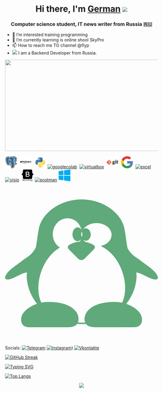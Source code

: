 <h1 align="center">Hi there, I'm <a href="https://daniilshat.ru/" target="_blank">German</a> 
<img src="https://github.com/blackcater/blackcater/raw/main/images/Hi.gif" height="32"/></h1>
<h3 align="center">Computer science student, IT news writer from Russia 🇷🇺</h3>


- 👀 I’m interested training programming
- 🌱 I’m currently learning is online shool SkyPro
- 📫 How to reach me TG channel @flyp
- <img src="https://media.giphy.com/media/WUlplcMpOCEmTGBtBW/giphy.gif" width="30"> I am a Backend Developer  from Russia.

 <div align="center">
  <img src="https://media.giphy.com/media/dWesBcTLavkZuG35MI/giphy.gif" width="600" height="300"/>
</div>



<p dir="auto"><a target="_blank" rel="noopener noreferrer" href="https://github.com/devicons/devicon/blob/master/icons/postgresql/postgresql-original.svg"><img src="https://github.com/devicons/devicon/raw/master/icons/postgresql/postgresql-original.svg" title="postgresql" alt="postgresql" width="40" height="40" style="max-width: 100%;"></a>&nbsp;
<a target="_blank" rel="noopener noreferrer" href="https://github.com/devicons/devicon/blob/master/icons/pycharm/pycharm-original-wordmark.svg"><img src="https://github.com/devicons/devicon/raw/master/icons/pycharm/pycharm-original-wordmark.svg" title="pycharm" alt="pycharm" width="40" height="40" style="max-width: 100%;" class="__web-inspector-hide-shortcut__"></a>&nbsp;
<a target="_blank" rel="noopener noreferrer nofollow" href="https://raw.githubusercontent.com/devicons/devicon/master/icons/python/python-original.svg"><img src="https://raw.githubusercontent.com/devicons/devicon/master/icons/python/python-original.svg" alt="python" width="40" height="40" style="max-width: 100%;"></a>
<a target="_blank" rel="noopener noreferrer nofollow" href="https://camo.githubusercontent.com/ce254316621ae7180772f1e8355fd15d6258eda95d51897e76068d11e6fa7987/68747470733a2f2f696d672e736869656c64732e696f2f62616467652f436f6c61622d4639414230303f7374796c653d666f722d7468652d6261646765266c6f676f3d676f6f676c65636f6c616226636f6c6f723d353235323532"><img src="https://camo.githubusercontent.com/ce254316621ae7180772f1e8355fd15d6258eda95d51897e76068d11e6fa7987/68747470733a2f2f696d672e736869656c64732e696f2f62616467652f436f6c61622d4639414230303f7374796c653d666f722d7468652d6261646765266c6f676f3d676f6f676c65636f6c616226636f6c6f723d353235323532" title="googlecolab" alt="googlecolab" data-canonical-src="https://img.shields.io/badge/Colab-F9AB00?style=for-the-badge&amp;logo=googlecolab&amp;color=525252" style="max-width: 100%;"></a>&nbsp;
<a target="_blank" rel="noopener noreferrer nofollow" href="https://camo.githubusercontent.com/42a2133f7af12447793a439530f482bec92a8bd1249c7e8b628737ad77efaa42/68747470733a2f2f696d672e736869656c64732e696f2f62616467652f5669727475616c426f782d3138334136313f6c6f676f3d7669727475616c626f78266c6f676f436f6c6f723d7768697465267374796c653d666f722d7468652d6261646765"><img src="https://camo.githubusercontent.com/42a2133f7af12447793a439530f482bec92a8bd1249c7e8b628737ad77efaa42/68747470733a2f2f696d672e736869656c64732e696f2f62616467652f5669727475616c426f782d3138334136313f6c6f676f3d7669727475616c626f78266c6f676f436f6c6f723d7768697465267374796c653d666f722d7468652d6261646765" title="virtualbox" alt="virtualbox" data-canonical-src="https://img.shields.io/badge/VirtualBox-183A61?logo=virtualbox&amp;logoColor=white&amp;style=for-the-badge" style="max-width: 100%;"></a>&nbsp;
<a target="_blank" rel="noopener noreferrer" href="https://github.com/devicons/devicon/blob/master/icons/git/git-original-wordmark.svg"><img src="https://github.com/devicons/devicon/raw/master/icons/git/git-original-wordmark.svg" title="git" alt="git" width="40" height="40" style="max-width: 100%;"></a>&nbsp;
<a target="_blank" rel="noopener noreferrer" href="https://github.com/devicons/devicon/blob/master/icons/google/google-original.svg"><img src="https://github.com/devicons/devicon/raw/master/icons/google/google-original.svg" title="google" alt="google" width="40" height="40" style="max-width: 100%;"></a>&nbsp;
<a target="_blank" rel="noopener noreferrer nofollow" href="https://camo.githubusercontent.com/890904a688ecd46a273f0a19c32721ccd49d6e9fab9f3900369e95e17f2f24e1/68747470733a2f2f696d672e736869656c64732e696f2f62616467652f4d6963726f736f66745f457863656c2d3231373334363f7374796c653d666f722d7468652d6261646765266c6f676f3d6d6963726f736f66742d657863656c266c6f676f436f6c6f723d7768697465"><img src="https://camo.githubusercontent.com/890904a688ecd46a273f0a19c32721ccd49d6e9fab9f3900369e95e17f2f24e1/68747470733a2f2f696d672e736869656c64732e696f2f62616467652f4d6963726f736f66745f457863656c2d3231373334363f7374796c653d666f722d7468652d6261646765266c6f676f3d6d6963726f736f66742d657863656c266c6f676f436f6c6f723d7768697465" title="excel" alt="excel" data-canonical-src="https://img.shields.io/badge/Microsoft_Excel-217346?style=for-the-badge&amp;logo=microsoft-excel&amp;logoColor=white" style="max-width: 100%;"></a>&nbsp;
<a target="_blank" rel="noopener noreferrer nofollow" href="https://camo.githubusercontent.com/866938f205b6c9c9eec4b9ee80feeb9a733049d6d16c7704f700632f09eb878f/68747470733a2f2f696d672e736869656c64732e696f2f62616467652f4d6963726f736f66745f566973696f2d3339353541333f7374796c653d666f722d7468652d626164676565266c6f676f3d6d6963726f736f66742d766973696f266c6f676f436f6c6f723d7768697465"><img src="https://camo.githubusercontent.com/866938f205b6c9c9eec4b9ee80feeb9a733049d6d16c7704f700632f09eb878f/68747470733a2f2f696d672e736869656c64732e696f2f62616467652f4d6963726f736f66745f566973696f2d3339353541333f7374796c653d666f722d7468652d626164676565266c6f676f3d6d6963726f736f66742d766973696f266c6f676f436f6c6f723d7768697465" title="visio" alt="visio" data-canonical-src="https://img.shields.io/badge/Microsoft_Visio-3955A3?style=for-the-badgee&amp;logo=microsoft-visio&amp;logoColor=white" style="max-width: 100%;"></a>&nbsp;
<a target="_blank" rel="noopener noreferrer nofollow" href="https://raw.githubusercontent.com/devicons/devicon/master/icons/bootstrap/bootstrap-plain-wordmark.svg"><img src="https://raw.githubusercontent.com/devicons/devicon/master/icons/bootstrap/bootstrap-plain-wordmark.svg" alt="bootstrap" width="40" height="40" style="max-width: 100%;"></a>
<a target="_blank" rel="noopener noreferrer nofollow" href="https://camo.githubusercontent.com/93b32389bf746009ca2370de7fe06c3b5146f4c99d99df65994f9ced0ba41685/68747470733a2f2f7777772e766563746f726c6f676f2e7a6f6e652f6c6f676f732f676574706f73746d616e2f676574706f73746d616e2d69636f6e2e737667"><img src="https://camo.githubusercontent.com/93b32389bf746009ca2370de7fe06c3b5146f4c99d99df65994f9ced0ba41685/68747470733a2f2f7777772e766563746f726c6f676f2e7a6f6e652f6c6f676f732f676574706f73746d616e2f676574706f73746d616e2d69636f6e2e737667" alt="postman" width="40" height="40" data-canonical-src="https://www.vectorlogo.zone/logos/getpostman/getpostman-icon.svg" style="max-width: 100%;"></a>
<a target="_blank" rel="noopener noreferrer" href="https://github.com/devicons/devicon/blob/master/icons/windows8/windows8-original.svg"><img src="https://github.com/devicons/devicon/raw/master/icons/windows8/windows8-original.svg" title="windows8" alt="windows8" width="40" height="40" style="max-width: 100%;"></a>&nbsp;</p>

<svg fill="#60a97a" version="1.1" xmlns="http://www.w3.org/2000/svg" xmlns:xlink="http://www.w3.org/1999/xlink" viewBox="0 0 512 512" enable-background="new 0 0 512 512" xml:space="preserve" stroke="#60a97a"><g id="SVGRepo_bgCarrier" stroke-width="0"></g><g id="SVGRepo_tracerCarrier" stroke-linecap="round" stroke-linejoin="round"></g><g id="SVGRepo_iconCarrier"> <g id="3e91140ac1bfb9903b91c1b0ca089c52"> <path display="inline" d="M242.93,136.455c2.291,0,4.454,0.603,6.408,1.726c1.955,1.098,3.71,2.732,5.19,4.736 c1.455,2.013,2.653,4.425,3.472,7.137c0.823,2.703,1.272,5.697,1.272,8.883c0,3.173-0.453,6.171-1.285,8.891 c-0.831,2.744-2.034,5.189-3.518,7.231c-1.489,2.046-3.277,3.697-5.257,4.841s-4.166,1.768-6.487,1.768 c-2.328,0-4.532-0.624-6.521-1.768c-1.987-1.144-3.768-2.795-5.248-4.841c-1.476-2.042-2.661-4.487-3.46-7.231 c-0.807-2.72-1.23-5.718-1.21-8.891c0.038-3.186,0.512-6.18,1.36-8.883c0.84-2.712,2.063-5.124,3.56-7.137 c1.497-2.004,3.269-3.639,5.248-4.736C238.443,137.058,240.63,136.455,242.93,136.455 M270.464,139.516 c-2.212,0-4.308,0.565-6.213,1.572c-1.908,1.031-3.626,2.503-5.064,4.316c-1.439,1.83-2.604,4.005-3.407,6.421 c-0.803,2.42-1.247,5.094-1.247,7.889c0.004,2.79,0.453,5.451,1.272,7.885c0.819,2.424,1.993,4.641,3.444,6.491 c1.468,1.854,3.197,3.36,5.127,4.399c1.938,1.048,4.059,1.63,6.296,1.63c2.204,0,4.3-0.582,6.213-1.63 c1.905-1.039,3.618-2.553,5.045-4.399c1.435-1.88,2.582-4.084,3.372-6.517c0.795-2.449,1.215-5.14,1.189-7.935 c-0.025-2.782-0.499-5.443-1.322-7.847c-0.823-2.408-2.005-4.574-3.46-6.388c-1.451-1.834-3.169-3.285-5.073-4.316 C274.731,140.081,272.651,139.516,270.464,139.516 M121.173,387.692c1.942-0.396,3.909-0.749,5.872-1.048 c1.971-0.313,3.942-0.562,5.922-0.778c1.979-0.216,3.971-0.374,5.946-0.482c1.988-0.116,3.968-0.187,5.938-0.187 c17.416,0,32.396,1.759,45.063,4.823c12.695,3.062,23.096,7.452,31.334,12.726c8.255,5.29,14.335,11.465,18.352,18.106 c4.034,6.657,5.98,13.781,5.964,20.904c-0.009,1.231-0.059,2.396-0.15,3.51c-0.1,1.106-0.241,2.18-0.433,3.194 c-0.19,0.998-0.428,1.963-0.706,2.878c-0.283,0.914-0.616,1.775-0.99,2.595c1.023,0.066,2.055,0.116,3.086,0.166 c1.022,0.042,2.054,0.083,3.085,0.1c1.023,0.033,2.063,0.05,3.082,0.059c1.035,0.017,2.059,0.017,3.09,0.017 c0.258,0,0.466,0,0.665,0c0.191,0,0.366,0,0.541,0c0.166,0,0.341,0,0.516,0c0.183,0,0.382,0,0.615,0c0.936,0,1.871,0,2.807-0.017 c0.928,0,1.867-0.025,2.799-0.042c0.924-0.024,1.847-0.05,2.77-0.083c0.932-0.033,1.854-0.07,2.762-0.116 c-0.383-0.815-0.716-1.672-1.007-2.595c-0.291-0.915-0.54-1.872-0.748-2.895c-0.2-1.015-0.35-2.088-0.462-3.219 c-0.104-1.123-0.162-2.304-0.162-3.552c-0.017-7.123,1.934-14.247,5.963-20.904c4.018-6.642,10.105-12.816,18.373-18.106 c8.233-5.273,18.639-9.664,31.343-12.726c12.688-3.064,27.675-4.823,45.111-4.823c2.092,0,4.18,0.07,6.267,0.203 c2.088,0.117,4.167,0.296,6.238,0.532c2.079,0.25,4.142,0.533,6.188,0.887c2.055,0.361,4.088,0.761,6.105,1.218 c1.871-3.942,3.501-8.059,4.89-12.351c1.39-4.292,2.521-8.745,3.394-13.387c0.873-4.641,1.489-9.443,1.821-14.417 c0.341-4.974,0.403-10.114,0.184-15.424c-0.475-11.565-2.396-24.166-5.881-36.94c-3.46-12.696-8.458-25.559-15.111-37.801 c-6.612-12.16-14.863-23.729-24.872-33.917c-9.956-10.122-21.662-18.921-35.285-25.642c5.272-1.181,10.196-3.04,14.588-5.456 c4.383-2.412,8.25-5.348,11.439-8.712c3.174-3.344,5.677-7.115,7.349-11.157c1.663-4.042,2.508-8.367,2.379-12.842 c-0.167-5.414-1.73-10.546-4.412-15.212c-2.675-4.641-6.467-8.824-11.083-12.326c-4.616-3.493-10.063-6.32-16.077-8.267 c-6.005-1.946-12.575-3.023-19.437-3.023c-5.979,0-11.71,0.819-17.009,2.325c-5.31,1.488-10.2,3.676-14.492,6.403 c-4.304,2.753-8.005,6.038-10.933,9.756c-2.936,3.718-5.099,7.86-6.296,12.293c-0.599-6.62-2.354-12.858-5.033-18.489 c-2.67-5.613-6.258-10.612-10.563-14.804c-4.283-4.171-9.281-7.511-14.779-9.831c-5.489-2.295-11.481-3.568-17.782-3.568 c0,0-0.017,0-0.024,0c-0.017,0-0.025,0-0.033,0c-0.009,0-0.017,0-0.033,0c-0.009,0-0.025,0-0.033,0 c-6.688,0-13.092,1.423-18.93,4.018c-5.859,2.591-11.174,6.358-15.687,11.004c-4.516,4.665-8.233,10.255-10.87,16.459 c-2.653,6.238-4.217,13.124-4.425,20.352v0.083c-0.142,4.841,0.346,9.565,1.381,14.057c1.031,4.508,2.62,8.791,4.674,12.745 c2.071,3.968,4.6,7.614,7.54,10.858c2.939,3.243,6.275,6.08,9.926,8.408c-11.993,7.22-22.322,16.136-31.122,26.091 c-8.85,10.047-16.156,21.175-22.02,32.744c-5.901,11.66-10.351,23.778-13.436,35.705c-3.111,12.001-4.832,23.799-5.281,34.687 c-0.216,5.293-0.15,10.4,0.191,15.341c0.349,4.957,0.956,9.73,1.821,14.338c0.881,4.604,2.004,9.032,3.381,13.291 C117.705,379.695,119.326,383.787,121.173,387.692 M257.664,43.134c8.825,0.118,17.549,0.882,26.083,2.258 c8.533,1.374,16.883,3.364,24.955,5.949c8.08,2.586,15.897,5.764,23.35,9.487c7.465,3.742,14.572,8.049,21.226,12.896 c6.138,4.46,11.785,9.307,16.879,14.461c5.111,5.155,9.678,10.628,13.603,16.3c3.942,5.688,7.257,11.586,9.873,17.591 c2.619,6.021,4.532,12.168,5.672,18.313c0.715,3.826,1.355,7.395,1.921,10.763c0.574,3.372,1.082,6.529,1.539,9.54 s0.873,5.847,1.256,8.574c0.383,2.72,0.74,5.314,1.09,7.835c0.378,2.67,0.728,5.198,1.081,7.639 c0.357,2.445,0.715,4.804,1.081,7.115c0.374,2.316,0.766,4.592,1.206,6.87c0.44,2.296,0.923,4.566,1.455,6.903 c3.564,6.333,7.228,11.428,10.888,15.636c3.659,4.2,7.327,7.502,10.878,10.288c3.544,2.778,6.995,5.032,10.214,7.137 c3.235,2.104,6.246,4.059,8.949,6.237c4.142,3.339,8.782,6.771,13.61,10.247c4.828,3.484,9.852,7.036,14.722,10.662 c4.891,3.635,9.631,7.327,13.91,11.078c4.283,3.768,8.097,7.606,11.111,11.503c1.771,2.291,3.335,4.665,4.541,6.944 c1.215,2.271,2.097,4.475,2.495,6.421c0.403,1.954,0.333,3.659-0.324,4.957c-0.657,1.28-1.913,2.179-3.888,2.495 c-0.254,0.05-0.512,0.066-0.778,0.116c-0.266,0.025-0.523,0.05-0.79,0.066c-0.266,0.025-0.54,0.033-0.814,0.042 c-0.267,0.008-0.537,0.024-0.815,0.024c-4.125,0-8.75-1.122-13.606-2.877c-4.866-1.738-9.973-4.109-15.096-6.621 c-5.123-2.503-10.247-5.136-15.162-7.41c-4.907-2.296-9.614-4.233-13.881-5.323c-0.587-0.166-1.186-0.312-1.788-0.437 c-0.616-0.125-1.223-0.237-1.847-0.328c-0.615-0.1-1.243-0.191-1.863-0.25c-0.632-0.091-1.256-0.124-1.888-0.17 c0.565,2.823,0.965,5.659,1.16,8.629c0.195,2.985,0.199,6.096,0,9.465c-0.195,3.376-0.603,7.003-1.219,11.003 c-0.623,4.018-1.455,8.4-2.52,13.278c-0.449,2.146-1.239,5.414-2.512,9.544c-1.265,4.134-3.011,9.132-5.381,14.721 c-2.388,5.618-5.39,11.819-9.166,18.373c-3.792,6.57-8.351,13.474-13.848,20.427c6.778,2.274,13.24,5.069,19.171,8.288 c5.938,3.227,11.336,6.874,15.985,10.815c4.666,3.959,8.566,8.218,11.502,12.659c2.944,4.429,4.903,9.049,5.677,13.735 c0.424,2.595,0.628,5.061,0.628,7.398c-0.008,2.345-0.232,4.532-0.665,6.587c-0.433,2.046-1.073,3.926-1.922,5.639 c-0.848,1.726-1.908,3.256-3.177,4.62c-1.147,1.248-2.462,2.346-3.926,3.281c-1.48,0.944-3.103,1.722-4.882,2.357 c-1.78,0.633-3.718,1.094-5.797,1.419c-2.079,0.312-4.309,0.461-6.683,0.461c-6.642,0-13.278,0-19.857,0.013 c-6.57,0-13.1,0-19.516,0c-6.417,0-12.746,0.017-18.917,0.024c-6.172,0.018-12.21,0.029-18.057,0.063c-4.62,0-9.124,0-13.478,0 c-4.354,0-8.571,0-12.613,0s-7.922,0-11.61,0c-3.685,0-7.187,0-10.472,0c-3.451,0-6.944-0.07-10.354-0.332 c-3.41-0.267-6.736-0.716-9.848-1.464c-3.118-0.761-6.021-1.83-8.6-3.327c-2.562-1.477-4.79-3.405-6.554-5.851 c-1.031,0.033-2.063,0.083-3.094,0.12c-1.035,0.05-2.063,0.092-3.11,0.121c-1.04,0.021-2.092,0.058-3.145,0.074 c-1.048,0.017-2.12,0.033-3.193,0.033h-4.5c-1.122,0-2.232-0.017-3.335-0.033c-1.105-0.017-2.204-0.054-3.285-0.083 c-1.09-0.041-2.175-0.083-3.252-0.133c-1.081-0.066-2.162-0.116-3.235-0.188c-1.763,2.482-3.992,4.412-6.562,5.909 c-2.57,1.51-5.469,2.574-8.588,3.344c-3.114,0.761-6.441,1.21-9.852,1.477c-3.41,0.262-6.895,0.332-10.354,0.332 c-3.285,0-6.778,0-10.472,0c-3.685,0-7.568,0-11.602,0c-4.055,0-8.259,0-12.613,0c-4.354,0-8.857,0-13.478,0 c-5.855-0.033-11.885-0.045-18.061-0.063c-6.184-0.008-12.497-0.024-18.917-0.024c-6.429,0-12.95,0-19.529,0 c-6.57-0.013-13.199-0.013-19.844-0.013c-2.396,0-4.633-0.149-6.72-0.461c-2.083-0.325-4.017-0.786-5.797-1.419 c-1.771-0.636-3.394-1.413-4.857-2.357c-1.464-0.936-2.77-2.033-3.917-3.281c-1.264-1.364-2.32-2.895-3.168-4.62 c-0.849-1.713-1.497-3.593-1.921-5.639c-0.433-2.055-0.657-4.242-0.666-6.587c-0.008-2.338,0.2-4.804,0.628-7.398 c0.761-4.703,2.745-9.353,5.718-13.802c2.965-4.458,6.912-8.725,11.61-12.684c4.699-3.968,10.147-7.619,16.144-10.837 c5.972-3.219,12.488-6.005,19.312-8.259c-5.472-6.962-10.022-13.856-13.806-20.41c-3.759-6.537-6.762-12.742-9.132-18.34 c-2.371-5.589-4.117-10.579-5.39-14.704c-1.264-4.113-2.05-7.382-2.503-9.527c-1.064-4.903-1.896-9.294-2.52-13.319 c-0.62-4.018-1.023-7.652-1.223-11.028c-0.2-3.369-0.2-6.487-0.008-9.465c0.2-2.978,0.59-5.818,1.156-8.638 c-0.69,0.046-1.394,0.096-2.092,0.154c-0.703,0.07-1.41,0.166-2.117,0.249c-0.699,0.116-1.397,0.241-2.096,0.37 c-0.69,0.154-1.38,0.3-2.054,0.486c-4.275,1.09-8.974,3.027-13.881,5.323c-4.915,2.274-10.042,4.907-15.153,7.41 c-5.119,2.512-10.222,4.883-15.079,6.621c-4.857,1.755-9.457,2.877-13.565,2.877c-0.274,0-0.541-0.017-0.815-0.024 c-0.274-0.009-0.537-0.017-0.799-0.042c-0.266-0.017-0.532-0.041-0.798-0.066c-0.258-0.05-0.511-0.066-0.765-0.116 c-1.979-0.316-3.235-1.215-3.896-2.495c-0.661-1.298-0.719-3.003-0.32-4.957c0.408-1.946,1.277-4.15,2.495-6.421 c1.214-2.279,2.77-4.653,4.542-6.944c3.019-3.896,6.836-7.735,11.12-11.503c4.267-3.751,9.016-7.443,13.89-11.078 c4.874-3.626,9.872-7.178,14.696-10.662c4.815-3.477,9.439-6.908,13.565-10.247c2.794-2.279,5.938-4.309,9.307-6.495 c3.36-2.188,6.961-4.566,10.671-7.544c3.705-2.957,7.523-6.513,11.328-11.087c3.793-4.565,7.577-10.113,11.228-17.091 c0.441-2.055,0.836-4.075,1.206-6.113c0.358-2.046,0.699-4.092,1.027-6.188c0.32-2.075,0.636-4.222,0.952-6.417 c0.324-2.225,0.641-4.504,0.981-6.891c0.349-2.521,0.707-5.115,1.089-7.835c0.383-2.728,0.799-5.563,1.248-8.574 c0.466-3.011,0.965-6.168,1.539-9.54c0.565-3.368,1.202-6.937,1.921-10.763c1.131-6.146,3.053-12.292,5.672-18.313 c2.611-6.005,5.922-11.902,9.864-17.591c3.93-5.672,8.483-11.145,13.599-16.3c5.09-5.154,10.741-10.001,16.875-14.461 c6.654-4.847,13.757-9.153,21.226-12.896c7.443-3.724,15.253-6.901,23.338-9.487c8.059-2.585,16.4-4.575,24.926-5.949 c8.525-1.376,17.225-2.14,26.032-2.258H257.664 M257.032,166.039c-0.258,1.604-0.583,3.186-0.973,4.749 c-0.399,1.547-0.857,3.077-1.373,4.57c-0.523,1.492-1.102,2.965-1.738,4.396c-0.632,1.431-1.322,2.84-2.059,4.2 c-4.72,0.266-9.485,1.081-13.993,2.204c-4.508,1.105-8.766,2.553-12.492,4.1c-3.718,1.563-6.898,3.239-9.248,4.808 c-2.346,1.563-3.868,3.048-4.25,4.225c-0.383,1.148-0.433,2.296-0.258,3.41c0.17,1.106,0.565,2.163,1.072,3.136 c0.491,0.973,1.094,1.871,1.688,2.637c0.599,0.765,1.182,1.397,1.639,1.867c0.449,0.494,2.403,2.482,5.123,5.227 c2.729,2.753,6.222,6.263,9.748,9.798c3.534,3.526,7.103,7.069,9.955,9.864c2.853,2.794,4.982,4.823,5.639,5.339 c0.666,0.541,1.285,1.048,1.913,1.514c0.641,0.466,1.289,0.882,1.996,1.231c0.707,0.366,1.489,0.648,2.371,0.849 c0.89,0.19,1.892,0.308,3.061,0.308h0.532h0.266h0.528c1.169,0,2.167-0.117,3.044-0.308c0.878-0.2,1.646-0.482,2.346-0.849 c0.698-0.35,1.335-0.766,1.959-1.231c0.623-0.466,1.239-0.973,1.888-1.514c0.669-0.516,2.811-2.545,5.659-5.339 c2.849-2.795,6.417-6.338,9.956-9.864c3.53-3.535,7.023-7.045,9.752-9.798c2.724-2.744,4.683-4.732,5.131-5.227 c0.458-0.47,1.036-1.103,1.631-1.867c0.59-0.766,1.201-1.664,1.696-2.637c0.499-0.973,0.898-2.029,1.073-3.136 c0.175-1.114,0.124-2.262-0.258-3.41c-0.366-1.114-1.714-2.495-3.81-3.959c-2.104-1.48-4.94-3.027-8.301-4.499 c-3.352-1.477-7.21-2.874-11.344-4.025c-4.13-1.147-8.525-2.071-12.975-2.566c0.308,0.021,0.606,0.038,0.915,0.051 c0.295,0.021,0.606,0.045,0.906,0.054c0.3,0.033,0.607,0.046,0.906,0.066c0.304,0.009,0.607,0.029,0.915,0.054 c-1.331-1.326-2.554-2.715-3.651-4.146c-1.114-1.447-2.104-2.944-2.969-4.483c-0.873-1.547-1.605-3.135-2.213-4.773 C257.831,169.424,257.356,167.752,257.032,166.039"> </path> </g> </g></svg>



 Socials:
[![Telegram](https://img.shields.io/badge/-Telegram-090909?style=for-the-badge&logo=telegram&logoColor=27A0D9)](https://t.me/@flyp)
[![Instagram](https://img.shields.io/badge/-Instagram-090909?style=for-the-badge&logo=instagram&logoColor=B4068E)](https://www.instagram.com/s_k_y_s_t_i))
[![Vkontakte](https://img.shields.io/badge/-Vkontakte-090909?style=for-the-badge&logo=Vk&logoColor=4F7DB3)](https://vk.com/s_k_y_s_t_i)

[![GitHub Streak](http://github-readme-streak-stats.herokuapp.com?user=Flyp&theme=dark&hide_border=true&locale=ru&date_format=j%20M%5B%20Y%5D&mode=weekly)](https://git.io/streak-stats)

[![Typing SVG](https://readme-typing-svg.herokuapp.com?color=%2336BCF7&lines=Python+developer+programmist)](https://git.io/typing-svg)

[![Top Langs](https://github-readme-stats.vercel.app/api/top-langs/?username=Fl1up)](https://github.com/anuraghazra/github-readme-stats)



<div id="header" align="center">  
  <img src="https://media.giphy.com/media/M9gbBd9nbDrOTu1Mqx/giphy.gif" width="100"/>
</div>
